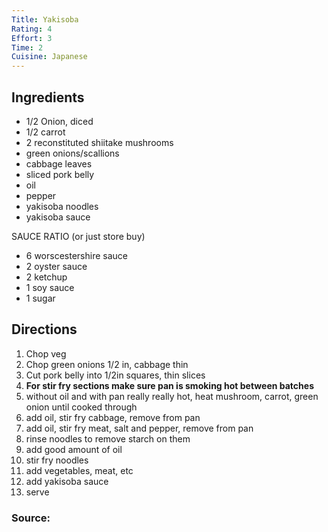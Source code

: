 ```yaml
---
Title: Yakisoba
Rating: 4
Effort: 3
Time: 2
Cuisine: Japanese
---
```

## Ingredients
- 1/2 Onion, diced
- 1/2 carrot
- 2 reconstituted shiitake mushrooms
- green onions/scallions
- cabbage leaves
- sliced pork belly
- oil
- pepper 
- yakisoba noodles
- yakisoba sauce

SAUCE RATIO (or just store buy)
- 6 worscestershire sauce
- 2 oyster sauce
- 2 ketchup
- 1 soy sauce
- 1 sugar



## Directions
1. Chop veg
1. Chop green onions 1/2 in, cabbage thin
1. Cut pork belly into 1/2in squares, thin slices
1. **For stir fry sections make sure pan is smoking hot between batches**
1. without oil and with pan really really hot, heat mushroom, carrot, green onion until cooked through
1. add oil, stir fry cabbage, remove from pan
1. add oil, stir fry meat, salt and pepper, remove from pan
1. rinse noodles to remove starch on them
1. add good amount of oil
1. stir fry noodles
1. add vegetables, meat, etc
1. add yakisoba sauce
1. serve

### Source: [](https://www.justonecookbook.com/yakisoba)

